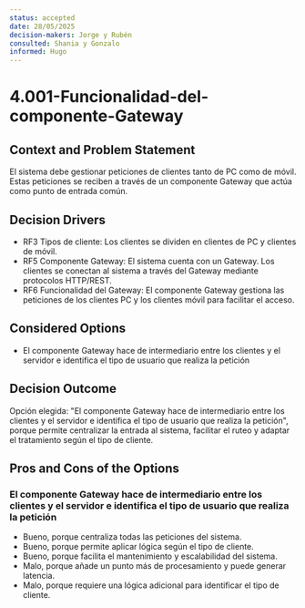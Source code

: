 ```yaml
---
status: accepted
date: 28/05/2025
decision-makers: Jorge y Rubén
consulted: Shania y Gonzalo
informed: Hugo
---
```


# 4.001-Funcionalidad-del-componente-Gateway

## Context and Problem Statement

El sistema debe gestionar peticiones de clientes tanto de PC como de móvil. Estas peticiones se reciben a través de un componente Gateway que actúa como punto de entrada común.

## Decision Drivers

* RF3 Tipos de cliente: Los clientes se dividen en clientes de PC y clientes de móvil.
* RF5 Componente Gateway: El sistema cuenta con un Gateway. Los clientes se conectan al sistema a través del Gateway mediante protocolos HTTP/REST.
* RF6 Funcionalidad del Gateway: El componente Gateway gestiona las peticiones de los clientes PC y los clientes móvil para facilitar el acceso.

## Considered Options

* El componente Gateway hace de intermediario entre los clientes y el servidor e identifica el tipo de usuario que realiza la petición

## Decision Outcome

Opción elegida: "El componente Gateway hace de intermediario entre los clientes y el servidor e identifica el tipo de usuario que realiza la petición", porque permite centralizar la entrada al sistema, facilitar el ruteo y adaptar el tratamiento según el tipo de cliente.

## Pros and Cons of the Options

### El componente Gateway hace de intermediario entre los clientes y el servidor e identifica el tipo de usuario que realiza la petición

* Bueno, porque centraliza todas las peticiones del sistema.
* Bueno, porque permite aplicar lógica según el tipo de cliente.
* Bueno, porque facilita el mantenimiento y escalabilidad del sistema.
* Malo, porque añade un punto más de procesamiento y puede generar latencia.
* Malo, porque requiere una lógica adicional para identificar el tipo de cliente.
